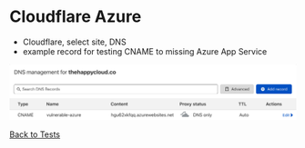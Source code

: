 # Cloudflare Azure
* Cloudflare, select site, DNS
* example record for testing CNAME to missing Azure App Service

![Alt text](images/cloudflare-azure.png?raw=true "Example DNS record")

[Back to Tests](..\tests.md)